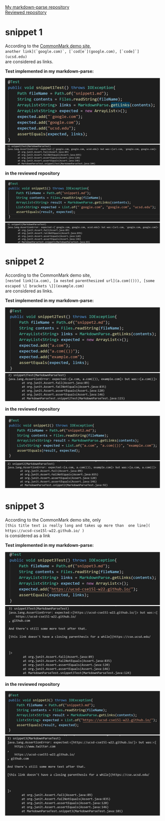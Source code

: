 [My markdown-parse repository](https://github.com/eunkjm/CSE15L-RoseateSpoonbill)
<br />[Reviewed repository](https://github.com/Shree-G/markdown-parse)

# snippet 1
According to the [CommonMark demo site](https://spec.commonmark.org/dingus/), 
<br />``another link](`google.com)`, [`cod[e`](google.com), [`code]`](ucsd.edu)``
<br />are considered as links.

**Test implemented in my markdown-parse:**

![image](snippet1.jpg)
![image](failedsnippet1.jpg)

**in the reviewed repository**

![image](snippet1.1.jpg)
![image](snippet1failure.jpg)

# snippet 2
According to the CommonMark demo site,
<br />`[nested link](a.com), [a nested parenthesized url](a.com(())), [some escaped \[ brackets \]](example.com)`
<br />are considered as links.

**Test implemented in my markdown-parse:**

![image](snippet2.jpg)
![image](failedsnippet2.jpg)

**in the reviewed repository**

![image](snippet2.1.jpg)
![image](snippet2failure.jpg)

# snippet 3
According to the CommonMark demo site, only
<br />`[this title text is really long and takes up more than 
one line](
    https://ucsd-cse15l-w22.github.io/
)`
<br />is considered as a link

**Test implemented in my markdown-parse:**

![image](snippet3.jpg)
![image](failedsnippet3.jpg)

**in the reviewed repository**

![image](snippet3.1.jpg)
![image](snippet3failure.jpg)


